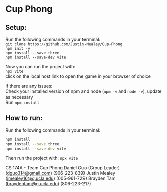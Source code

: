 
# Cup Phong

## Setup:

Run the following commands in your terminal:\
`git clone https://github.com/Justin-Mealey/Cup-Phong`\
`npm init -y`\
`npm install --save three`\
`npm install --save-dev vite`

Now you can run the project with:\
`npx vite`\
click on the local host link to open the game in your browser of choice

If there are any issues:\
Check your installed version of npm and node (`npm -v` and `node -v`), update as necessary\
Run `npm install`


## How to run: 
Run the following commands in your terminal: 
```bash
npm install
npm install --save three
npm install --save-dev vite
```

Then run the project with:
`npx vite`

CS 174A - Team Cup Phong
Daniel Guo (Group Leader) (dguo314@gmail.com) (906-223-839)
Justin Mealey (jmealey16@g.ucla.edu) (005-961-729)
Brayden Tam (braydentam@g.ucla.edu) (806-223-217)